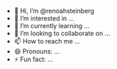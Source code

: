 - 👋 Hi, I’m @renoahsteinberg
- 👀 I’m interested in ...
- 🌱 I’m currently learning ...
- 💞️ I’m looking to collaborate on ...
- 📫 How to reach me ...
- 😄 Pronouns: ...
- ⚡ Fun fact: ...

<!---
renoahsteinberg/renoahsteinberg is a ✨ special ✨ repository because its `README.md` (this file) appears on your GitHub profile.
You can click the Preview link to take a look at your changes.
--->
